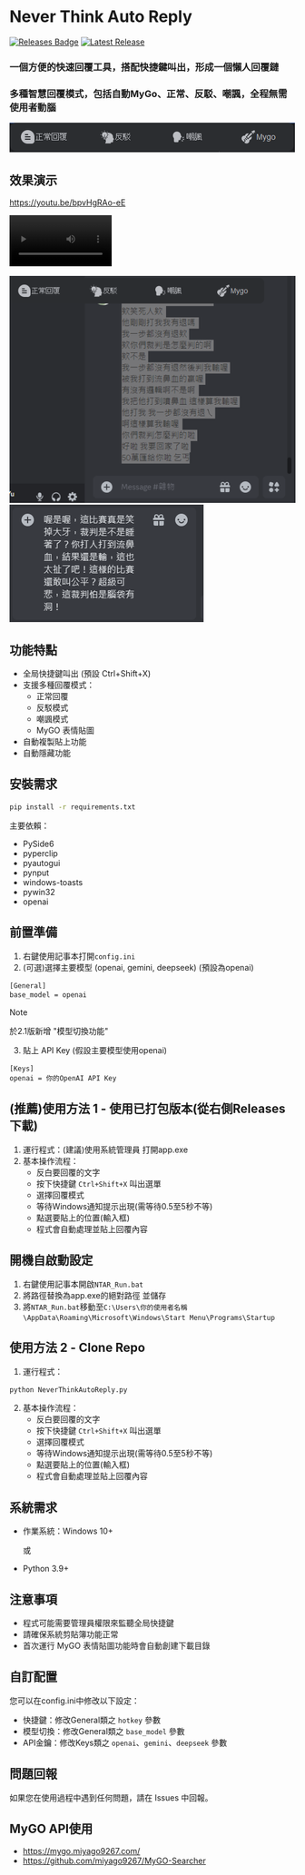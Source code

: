 # Never Think Auto Reply

[![Releases Badge](https://img.shields.io/github/downloads/RyuuMeow/NeverThinkAutoReply/total)](https://github.com/RyuuMeow/NeverThinkAutoReply/releases)
[![Latest Release](https://img.shields.io/github/v/release/RyuuMeow/NeverThinkAutoReply)](https://github.com/RyuuMeow/NeverThinkAutoReply/releases/latest)

### 一個方便的快速回覆工具，搭配快捷鍵叫出，形成一個懶人回覆鏈
### 多種智慧回覆模式，包括自動MyGo、正常、反駁、嘲諷，全程無需使用者動腦

![](assets/demo/img.png)

## 效果演示

https://youtu.be/bpvHgRAo-eE

[<video src='https://youtu.be/bpvHgRAo-eE' width=180/>](https://github.com/user-attachments/assets/d1a4e4d6-97b6-4c94-88d1-bd722eef82a0)

![](assets/demo/img2.png)
![](assets/demo/img3.png)

## 功能特點

- 全局快捷鍵叫出 (預設 Ctrl+Shift+X)
- 支援多種回覆模式：
  - 正常回覆
  - 反駁模式
  - 嘲諷模式
  - MyGO 表情貼圖
- 自動複製貼上功能
- 自動隱藏功能

## 安裝需求

```bash
pip install -r requirements.txt
```

主要依賴：

- PySide6
- pyperclip
- pyautogui
- pynput
- windows-toasts
- pywin32
- openai

## 前置準備

1. 右鍵使用記事本打開`config.ini`
2. (可選)選擇主要模型 (openai, gemini, deepseek) (預設為openai)
```bash
[General]
base_model = openai
```
> [!NOTE]
> 於2.1版新增 "模型切換功能"

3. 貼上 API Key (假設主要模型使用openai)
```bash
[Keys]
openai = 你的OpenAI API Key
```

## (推薦)使用方法 1 - 使用已打包版本(從右側Releases下載)

1. 運行程式：(建議)使用系統管理員 打開app.exe
2. 基本操作流程：
   - 反白要回覆的文字
   - 按下快捷鍵 `Ctrl+Shift+X` 叫出選單
   - 選擇回覆模式
   - 等待Windows通知提示出現(需等待0.5至5秒不等)
   - 點選要貼上的位置(輸入框)
   - 程式會自動處理並貼上回覆內容

## 開機自啟動設定
1. 右鍵使用記事本開啟`NTAR_Run.bat`
2. 將路徑替換為app.exe的絕對路徑 並儲存
3. 將`NTAR_Run.bat`移動至`C:\Users\你的使用者名稱\AppData\Roaming\Microsoft\Windows\Start Menu\Programs\Startup`

## 使用方法 2 - Clone Repo

1. 運行程式：

```bash
python NeverThinkAutoReply.py
```

2. 基本操作流程：
   - 反白要回覆的文字
   - 按下快捷鍵 `Ctrl+Shift+X` 叫出選單
   - 選擇回覆模式
   - 等待Windows通知提示出現(需等待0.5至5秒不等)
   - 點選要貼上的位置(輸入框)
   - 程式會自動處理並貼上回覆內容

## 系統需求

- 作業系統：Windows 10+

  或

- Python 3.9+

## 注意事項

- 程式可能需要管理員權限來監聽全局快捷鍵
- 請確保系統剪貼簿功能正常
- 首次運行 MyGO 表情貼圖功能時會自動創建下載目錄

## 自訂配置

您可以在config.ini中修改以下設定：

- 快捷鍵：修改General類之 `hotkey` 參數
- 模型切換：修改General類之 `base_model` 參數
- API金鑰：修改Keys類之 `openai`、`gemini`、`deepseek` 參數

## 問題回報

如果您在使用過程中遇到任何問題，請在 Issues 中回報。

## MyGO API使用

- https://mygo.miyago9267.com/
- https://github.com/miyago9267/MyGO-Searcher
